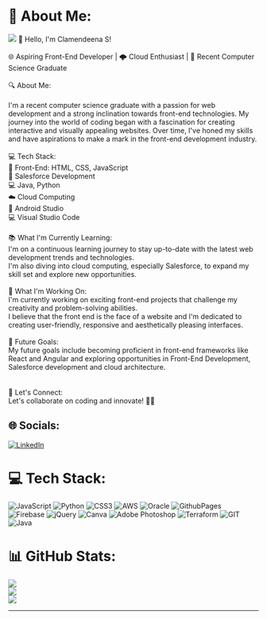 # 💫 About Me:
[![](https://visitcount.itsvg.in/api?id=Clamendeena&icon=8&color=1)](https://visitcount.itsvg.in)
👋 Hello, I'm Clamendeena S!<br><br>🌐 Aspiring Front-End Developer | 🌩️ Cloud Enthusiast | 💼 Recent Computer Science Graduate<br><br>🔍 About Me:<br><br>I'm a recent computer science graduate with a passion for web development and a strong inclination towards front-end technologies. My journey into the world of coding began with a fascination for creating interactive and visually appealing websites. Over time, I've honed my skills and have aspirations to make a mark in the front-end development industry.<br><br>💻 Tech Stack:<br>🌟 Front-End: HTML, CSS, JavaScript<br>🚀 Salesforce Development<br>💻 Java, Python<br>☁️ Cloud Computing<br>📱 Android Studio<br>💻 Visual Studio Code<br><br>📚 What I'm Currently Learning:<br>I'm on a continuous learning journey to stay up-to-date with the latest web development trends and technologies. <br>I'm also diving into cloud computing, especially Salesforce, to expand my skill set and explore new opportunities.<br><br>🌟 What I'm Working On:<br>I'm currently working on exciting front-end projects that challenge my creativity and problem-solving abilities. <br>I believe that the front end is the face of a website and I'm dedicated to creating user-friendly, responsive and aesthetically pleasing interfaces.<br><br>🌱 Future Goals:<br>My future goals include becoming proficient in front-end frameworks like React and Angular and exploring opportunities in Front-End Development, Salesforce development and cloud architecture. <br><br><br>🤝 Let's Connect:<br>Let's collaborate on coding and innovate! 🌈🌟


## 🌐 Socials:
[![LinkedIn](https://img.shields.io/badge/LinkedIn-%230077B5.svg?logo=linkedin&logoColor=white)](https://linkedin.com/in/https://www.linkedin.com/in/clamendeena-s/) 

# 💻 Tech Stack:
![JavaScript](https://img.shields.io/badge/javascript-%23323330.svg?style=for-the-badge&logo=javascript&logoColor=%23F7DF1E) ![Python](https://img.shields.io/badge/python-3670A0?style=for-the-badge&logo=python&logoColor=ffdd54) ![CSS3](https://img.shields.io/badge/css3-%231572B6.svg?style=for-the-badge&logo=css3&logoColor=white) ![AWS](https://img.shields.io/badge/AWS-%23FF9900.svg?style=for-the-badge&logo=amazon-aws&logoColor=white) ![Oracle](https://img.shields.io/badge/Oracle-F80000?style=for-the-badge&logo=oracle&logoColor=white) ![GithubPages](https://img.shields.io/badge/github%20pages-121013?style=for-the-badge&logo=github&logoColor=white) ![Firebase](https://img.shields.io/badge/firebase-%23039BE5.svg?style=for-the-badge&logo=firebase) ![jQuery](https://img.shields.io/badge/jquery-%230769AD.svg?style=for-the-badge&logo=jquery&logoColor=white) ![Canva](https://img.shields.io/badge/Canva-%2300C4CC.svg?style=for-the-badge&logo=Canva&logoColor=white) ![Adobe Photoshop](https://img.shields.io/badge/adobe%20photoshop-%2331A8FF.svg?style=for-the-badge&logo=adobe%20photoshop&logoColor=white) ![Terraform](https://img.shields.io/badge/terraform-%235835CC.svg?style=for-the-badge&logo=terraform&logoColor=white) ![GIT](https://img.shields.io/badge/Git-fc6d26?style=for-the-badge&logo=git&logoColor=white) ![Java](https://img.shields.io/badge/java-%23ED8B00.svg?style=for-the-badge&logo=openjdk&logoColor=white)
# 📊 GitHub Stats:
![](https://github-readme-stats.vercel.app/api?username=Clamendeena&theme=radical&hide_border=false&include_all_commits=true&count_private=false)<br/>
![](https://github-readme-streak-stats.herokuapp.com/?user=Clamendeena&theme=radical&hide_border=false)<br/>
![](https://github-readme-stats.vercel.app/api/top-langs/?username=Clamendeena&theme=radical&hide_border=false&include_all_commits=true&count_private=false&layout=compact)

---


<!-- Proudly created with GPRM ( https://gprm.itsvg.in ) -->
